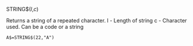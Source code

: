 STRING$(*l*,*c*)

Returns a string of a repeated character.
  l - Length of string
  c - Character used.  Can be a code or a string

```ecb2
A$=STRING$(22,"A")
```
